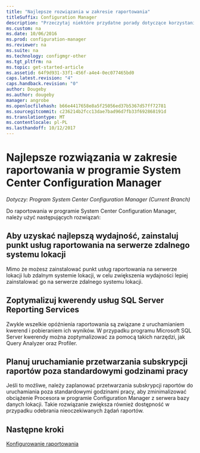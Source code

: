 ```yaml
---
title: "Najlepsze rozwiązania w zakresie raportowania"
titleSuffix: Configuration Manager
description: "Przeczytaj niektóre przydatne porady dotyczące korzystania z możliwości raportowania programu System Center Configuration Manager."
ms.custom: na
ms.date: 10/06/2016
ms.prod: configuration-manager
ms.reviewer: na
ms.suite: na
ms.technology: configmgr-other
ms.tgt_pltfrm: na
ms.topic: get-started-article
ms.assetid: 64f9d931-33f1-456f-a4e4-0ec077465bd0
caps.latest.revision: "4"
caps.handback.revision: "0"
author: Dougeby
ms.author: dougeby
manager: angrobe
ms.openlocfilehash: b66e4417658e8a5f25056ed37b5367d57ff72781
ms.sourcegitcommit: c236214b2fcc13dae7bad96d7fb33f692868191d
ms.translationtype: MT
ms.contentlocale: pl-PL
ms.lasthandoff: 10/12/2017
---
```

# <a name="best-practices-for-reporting-in-system-center-configuration-manager"></a>Najlepsze rozwiązania w zakresie raportowania w programie System Center Configuration Manager

*Dotyczy: Program System Center Configuration Manager (Current Branch)*

Do raportowania w programie System Center Configuration Manager, należy użyć następujących rozwiązań:  

## <a name="for-best-performance-install-the-reporting-services-point-on-a-remote-site-system-server"></a>Aby uzyskać najlepszą wydajność, zainstaluj punkt usług raportowania na serwerze zdalnego systemu lokacji  
 Mimo że możesz zainstalować punkt usług raportowania na serwerze lokacji lub zdalnym systemie lokacji, w celu zwiększenia wydajności lepiej zainstalować go na serwerze zdalnego systemu lokacji.  

## <a name="optimize-sql-server-reporting-services-queries"></a>Zoptymalizuj kwerendy usług SQL Server Reporting Services  
 Zwykle wszelkie opóźnienia raportowania są związane z uruchamianiem kwerend i pobieraniem ich wyników. W przypadku programu Microsoft SQL Server kwerendy można zoptymalizować za pomocą takich narzędzi, jak Query Analyzer oraz Profiler.  

## <a name="schedule-report-subscription-processing-to-run-outside-standard-office-hours"></a>Planuj uruchamianie przetwarzania subskrypcji raportów poza standardowymi godzinami pracy  
 Jeśli to możliwe, należy zaplanować przetwarzania subskrypcji raportów do uruchamiania poza standardowymi godzinami pracy, aby zminimalizować obciążenie Procesora w programie Configuration Manager z serwera bazy danych lokacji. Takie rozwiązanie zwiększa również dostępność w przypadku odebrania nieoczekiwanych żądań raportów.  

## <a name="next-steps"></a>Następne kroki
[Konfigurowanie raportowania](configuring-reporting.md)
